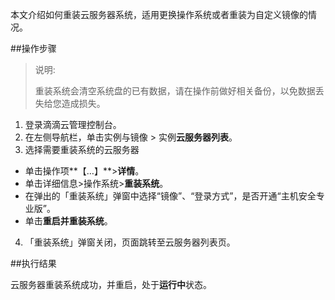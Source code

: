 本文介绍如何重装云服务器系统，适用更换操作系统或者重装为自定义镜像的情况。

##操作步骤

> 说明:
> 
> 重装系统会清空系统盘的已有数据，请在操作前做好相关备份，以免数据丢失给您造成损失。

1. 登录滴滴云管理控制台。
2. 在左侧导航栏，单击实例与镜像 > 实例**云服务器列表**。
3. 选择需要重装系统的云服务器
 - 单击操作项**【…】**>**详情**。
 - 单击详细信息>操作系统>**重装系统**。
 - 在弹出的「重装系统」弹窗中选择“镜像”、“登录方式”，是否开通“主机安全专业版”。
 - 单击**重启并重装系统**。
4. 「重装系统」弹窗关闭，页面跳转至云服务器列表页。

##执行结果

云服务器重装系统成功，并重启，处于**运行中**状态。



